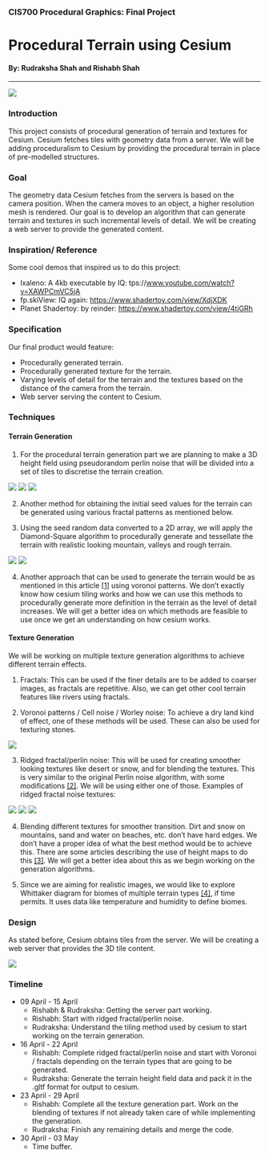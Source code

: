 ### CIS700 Procedural Graphics: Final Project
# Procedural Terrain using Cesium
#### By: Rudraksha Shah and Rishabh Shah
-----

![](./images/dd_img1.jpg)

### Introduction
This project consists of procedural generation of terrain and textures for Cesium. Cesium fetches tiles with geometry data from a server. We will be adding proceduralism to Cesium by providing the procedural terrain in place of pre-modelled structures.

### Goal
The geometry data Cesium fetches from the servers is based on the camera position. When the camera moves to an object, a higher resolution mesh is rendered. Our goal is to develop an algorithm that can generate terrain and textures in such incremental levels of detail. We will be creating a web server to provide the generated content.

### Inspiration/ Reference
Some cool demos that inspired us to do this project:
- Ixaleno: A 4kb executable by IQ: tps://www.youtube.com/watch?v=XAWPCmVC5jA
- fp.skiView: IQ again: https://www.shadertoy.com/view/XdjXDK
- Planet Shadertoy: by reinder: https://www.shadertoy.com/view/4tjGRh

### Specification
Our final product would feature:
- Procedurally generated terrain.
- Procedurally generated texture for the terrain.
- Varying levels of detail for the terrain and the textures based on the distance of the camera from the terrain.
- Web server serving the content to Cesium.

### Techniques

#### Terrain Generation
1. For the procedural terrain generation part we are planning to make a 3D height field using pseudorandom perlin noise that will be divided into a set of tiles to discretise the terrain creation.

![](./images/dd_img2.png)
![](./images/dd_img3.png)
![](./images/dd_img4.jpg)

2. Another method for obtaining the initial seed values for the terrain can be generated using various fractal patterns as mentioned below.

3. Using the seed random data converted to a 2D array, we will apply the Diamond-Square algorithm to procedurally generate and tessellate the terrain with realistic looking mountain, valleys and rough terrain.

![](./images/dd_img5.gif)
![](./images/dd_img6.gif)

4. Another approach that can be used to generate the terrain would be as mentioned in this article [[1]](http://www-cs-students.stanford.edu/~amitp/game-programming/polygon-map-generation/) using voronoi patterns. We don’t exactly know how cesium tiling works and how we can use this methods to procedurally generate more definition in the terrain as the level of detail increases. We will get a better idea on which methods are feasible to use once we get an understanding on how cesium works.

#### Texture Generation
We will be working on multiple texture generation algorithms to achieve different terrain effects.

1. Fractals: This can be used if the finer details are to be added to coarser images, as fractals are repetitive. Also, we can get other cool terrain features like rivers using fractals.

2. Voronoi patterns / Cell noise / Worley noise: To achieve a dry land kind of effect, one of these methods will be used. These can also be used for texturing stones.

![](./images/dd_img7.jpg)

3. Ridged fractal/perlin noise: This will be used for creating smoother looking textures like desert or snow, and for blending the textures. This is very similar to the original Perlin noise algorithm, with some modifications [[2]](http://www.inear.se/2010/04/ridged-perlin-noise). We will be using either one of those. Examples of ridged fractal noise textures:

![](./images/dd_img8.jpg)
![](./images/dd_img9.jpg)
![](./images/dd_img10.jpg)

4. Blending different textures for smoother transition. Dirt and snow on mountains, sand and water on beaches, etc. don’t have hard edges. We don’t have a proper idea of what the best method would be to achieve this. There are some articles describing the use of height maps to do this [[3]](http://www.cprogramming.com/discussionarticles/texture_generation.html). We will get a better idea about this as we begin working on the generation algorithms.

5. Since we are aiming for realistic images, we would like to explore Whittaker diagram for biomes of multiple terrain types [[4]](https://w3.marietta.edu/~biol/biomes/biome_main.htm), if time permits. It uses data like temperature and humidity to define biomes.

### Design
As stated before, Cesium obtains tiles from the server. We will be creating a web server that provides the 3D tile content.

![](./images/dd_img11.png)

### Timeline
- 09 April - 15 April
    - Rishabh & Rudraksha: Getting the server part working.
    - Rishabh: Start with ridged fractal/perlin noise.
    - Rudraksha: Understand the tiling method used by cesium to start working on the terrain generation.
- 16 April - 22 April
    - Rishabh: Complete ridged fractal/perlin noise and start with Voronoi / fractals depending on the terrain types that are going to be generated.
    - Rudraksha: Generate the terrain height field data and pack it in the .gltf format for output to cesium.
- 23 April - 29 April
    - Rishabh: Complete all the texture generation part. Work on the blending of textures if not already taken care of while implementing the generation.
    - Rudraksha: Finish any remaining details and merge the code.
- 30 April - 03 May
    - Time buffer.
